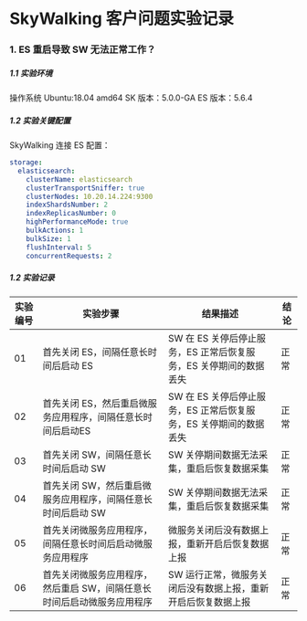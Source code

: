 # SkyWalking 客户问题实验记录

### 1. ES 重启导致 SW 无法正常工作？

##### 1.1 实验环境

操作系统 Ubuntu:18.04 amd64
SK 版本：5.0.0-GA
ES 版本：5.6.4

##### 1.2 实验关键配置

SkyWalking 连接 ES 配置：
```yaml
storage:
  elasticsearch:
    clusterName: elasticsearch
    clusterTransportSniffer: true
    clusterNodes: 10.20.14.224:9300
    indexShardsNumber: 2
    indexReplicasNumber: 0
    highPerformanceMode: true
    bulkActions: 1
    bulkSize: 1
    flushInterval: 5
    concurrentRequests: 2
```

##### 1.2 实验记录

| 实验编号 | 实验步骤 | 结果描述 | 结论 |
| ------ | ------ | ------ | ----- |
| 01 | 首先关闭 ES，间隔任意长时间后启动 ES | SW 在 ES 关停后停止服务，ES 正常后恢复服务，ES 关停期间的数据丢失 | 正常 |
| 02 | 首先关闭 ES，然后重启微服务应用程序，间隔任意长时间后启动ES | SW 在 ES 关停后停止服务，ES 正常后恢复服务，ES 关停期间的数据丢失 | 正常 |
| 03 | 首先关闭 SW，间隔任意长时间后启动 SW | SW 关停期间数据无法采集，重启后恢复数据采集 | 正常 |
| 04 | 首先关闭 SW，然后重启微服务应用程序，间隔任意长时间后启动 SW | SW 关停期间数据无法采集，重启后恢复数据采集 | 正常 |
| 05 | 首先关闭微服务应用程序，间隔任意长时间后启动微服务应用程序 | 微服务关闭后没有数据上报，重新开启后恢复数据上报 | 正常 |
| 06 | 首先关闭微服务应用程序，然后重启 SW，间隔任意长时间后启动微服务应用程序 | SW 运行正常，微服务关闭后没有数据上报，重新开启后恢复数据上报 | 正常 |
